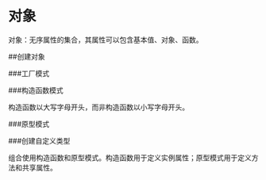 # 对象

对象：无序属性的集合，其属性可以包含基本值、对象、函数。

##创建对象

###工厂模式

###构造函数模式

构造函数以大写字母开头，而非构造函数以小写字母开头。

###原型模式

###创建自定义类型

组合使用构造函数和原型模式。构造函数用于定义实例属性；原型模式用于定义方法和共享属性。